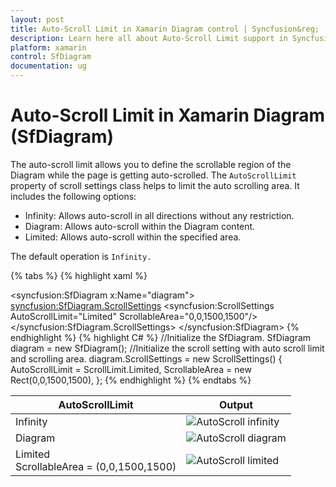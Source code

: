 ```yaml
---
layout: post
title: Auto-Scroll Limit in Xamarin Diagram control | Syncfusion&reg;
description: Learn here all about Auto-Scroll Limit support in Syncfusion<sup>&reg;</sup>; Xamarin Diagram (SfDiagram) control and more.
platform: xamarin
control: SfDiagram
documentation: ug
---
```


# Auto-Scroll Limit in Xamarin Diagram (SfDiagram)

The auto-scroll limit allows you to define the scrollable region of the Diagram while the page is getting auto-scrolled. The `AutoScrollLimit` property of scroll settings class helps to limit the auto scrolling area. It includes the following options:

* Infinity: Allows auto-scroll in all directions without any restriction.
* Diagram: Allows auto-scroll within the Diagram content.
* Limited: Allows auto-scroll within the specified area.

The default operation is `Infinity.`

{% tabs %}
{% highlight xaml %}
<!--Initialize the Sfdiagram-->
<syncfusion:SfDiagram x:Name="diagram">
    <!--Initialize the scroll setting class with auto scroll limit-->
    <syncfusion:SfDiagram.ScrollSettings>
        <syncfusion:ScrollSettings AutoScrollLimit="Limited" ScrollableArea="0,0,1500,1500"/>
    </syncfusion:SfDiagram.ScrollSettings>
</syncfusion:SfDiagram>
{% endhighlight %}
{% highlight C# %}
//Initialize the SfDiagram.
SfDiagram diagram = new SfDiagram();
//Initialize the scroll setting with auto scroll limit and scrolling area.
diagram.ScrollSettings = new ScrollSettings()
{
    AutoScrollLimit = ScrollLimit.Limited,
    ScrollableArea = new Rect(0,0,1500,1500),
};
{% endhighlight %}
{% endtabs %}

| AutoScrollLimit | Output |
|---|---|
| Infinity |![AutoScroll infinity](ScrollSettings_Images/AutoScrollLimit_Infinity.gif) |
| Diagram |![AutoScroll diagram](ScrollSettings_Images/AutoScrollLimit_DiagramContent.gif) |
| Limited <br> ScrollableArea = (0,0,1500,1500) | ![AutoScroll limited](ScrollSettings_Images/AutoScrollLimit_Limite.gif) |
